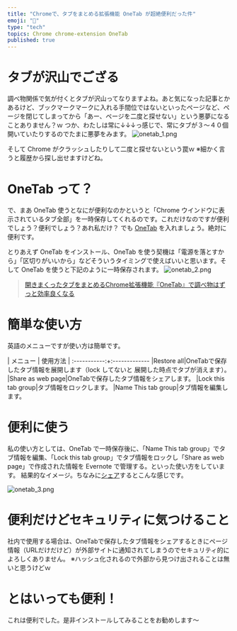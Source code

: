 ```yaml
---
title: "Chromeで、タブをまとめる拡張機能 OneTab が超絶便利だった件"
emoji: "📝"
type: "tech"
topics: Chrome chrome-extension OneTab
published: true
---
```


# タブが沢山でござる
調べ物関係で気が付くとタブが沢山ってなりますよね。あと気になった記事とかあるけど、ブックマークマークに入れる手間位ではないといったページなど、ページを閉じてしまってから「あー、ページを二度と探せない」という悪夢になることありません？ｗ
つか、わたしは常に↓↓↓っ感じで、常にタブが３～４０個開いていたりするのでたまに悪夢をみます。
![onetab_1.png](https://qiita-image-store.s3.amazonaws.com/0/44540/06dec9f2-e4b8-b830-fbec-3e691117d897.png)

そして Chrome がクラッシュしたりして二度と探せないという罠ｗ
※細かく言うと履歴から探し出せますけどね。

# OneTab って？
で、まあ OneTab 使うとなにが便利なのかというと「Chrome ウインドウに表示されているタブ全部」を一時保存してくれるのです。これだけなのですが便利でしょう？便利でしょう？あれ私だけ？
でも [OneTab](https://chrome.google.com/webstore/detail/onetab/chphlpgkkbolifaimnlloiipkdnihall) を入れましょう。絶対に便利です。

とりあえず OneTab をインストール、OneTab を使う契機は「電源を落とすから」「区切りがいいから」などそういうタイミングで使えばいいと思います。そして OneTab を使うと下記のように一時保存されます。
![onetab_2.png](https://qiita-image-store.s3.amazonaws.com/0/44540/ab344c78-f223-b972-0bd5-a86dfd9eeddc.png)

> [開きまくったタブをまとめるChrome拡張機能『OneTab』で調べ物はずっと効率良くなる](http://www.lifehacker.jp/2013/10/131027chrome_onetab.html)

# 簡単な使い方
英語のメニューですが使い方は簡単です。

| メニュー | 使用方法 |
:-----------:+:-------------
|Restore all|OneTabで保存したタブ情報を展開します（lock してないと 展開した時点でタブが消えます）。
|Share as web page|OneTabで保存したタブ情報をシェアします。
|Lock this tab group|タブ情報をロックします。
|Name This tab group|タブ情報を編集します。

# 便利に使う
私の使い方としては、OneTab で一時保存後に、「Name This tab group」でタブ情報を編集、「Lock this tab group」でタブ情報をロックし「Share as web page」で作成された情報を Evernote で管理する。といった使い方をしています。
結果的なイメージ。ちなみに[シェア](http://www.one-tab.com/page/ZNYt8E53SjKHna8yayvaJw)するとこんな感じです。

![onetab_3.png](https://qiita-image-store.s3.amazonaws.com/0/44540/dbd621f4-3354-e152-e6ca-be41ee306d48.png)

# 便利だけどセキュリティに気つけること
社内で使用する場合は、OneTabで保存したタブ情報をシェアするときにページ情報（URLだけだけど）が外部サイトに通知されてしまうのでセキュリティ的によろしくありません。
※ハッシュ化されるので外部から見つけ出されることは無いと思うけどｗ

# とはいっても便利！
これは便利でした。是非インストールしてみることをお勧めします～





